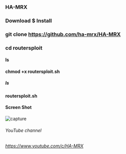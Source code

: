 ### HA-MRX

### Download $ Install 

### git clone https://github.com/ha-mrx/HA-MRX

### cd routersploit

#### ls

#### chmod +x routersploit.sh 

##### ls

#### routersploit.sh 

#### Screen Shot


![capture](https://user-images.githubusercontent.com/33704360/37155279-8da70066-22f3-11e8-9d9e-e4843f4d4751.PNG)


###### YouTube channel

###### https://www.youtube.com/c/HA-MRX




